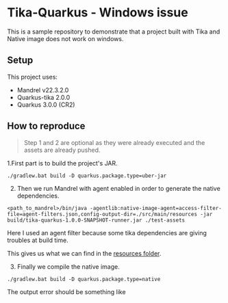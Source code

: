 # Tika-Quarkus - Windows issue

This is a sample repository to demonstrate that a project built with Tika and Native image does not work on windows. 

## Setup
This project uses:

- Mandrel v22.3.2.0
- Quarkus-tika 2.0.0 
- Quarkus 3.0.0 (CR2)

## How to reproduce

> Step 1 and 2 are optional as they were already executed and the assets are already pushed. 

1.First part is to build the project's JAR.

```shell
./gradlew.bat build -D quarkus.package.type=uber-jar 
```

2. Then we run Mandrel with agent enabled in order to generate the native dependencies.

```shell
<path_to_mandrel>/bin/java -agentlib:native-image-agent=access-filter-file=agent-filters.json,config-output-dir=./src/main/resources -jar build/tika-quarkus-1.0.0-SNAPSHOT-runner.jar ./test-assets  
```

Here I used an agent filter because some tika dependencies are giving troubles at build time. 

This gives us what we can find in the [resources folder](./src/main/resources).

3. Finally we compile the native image.

```shell
./gradlew.bat build -D quarkus.package.type=native
```

The output error should be something like 

```

```
